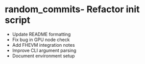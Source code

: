 # random_commits- Refactor init script
- Update README formatting
- Fix bug in GPU node check
- Add FHEVM integration notes
- Improve CLI argument parsing
- Document environment setup
